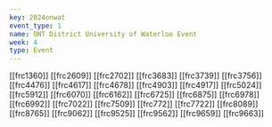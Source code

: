 ```yaml
---
key: 2024onwat
event_type: 1
name: ONT District University of Waterloo Event
week: 4
type: Event
---
```

[[frc1360]]
[[frc2609]]
[[frc2702]]
[[frc3683]]
[[frc3739]]
[[frc3756]]
[[frc4476]]
[[frc4617]]
[[frc4678]]
[[frc4903]]
[[frc4917]]
[[frc5024]]
[[frc5912]]
[[frc6070]]
[[frc6162]]
[[frc6725]]
[[frc6875]]
[[frc6978]]
[[frc6992]]
[[frc7022]]
[[frc7509]]
[[frc772]]
[[frc7722]]
[[frc8089]]
[[frc8765]]
[[frc9062]]
[[frc9525]]
[[frc9562]]
[[frc9659]]
[[frc9663]]

